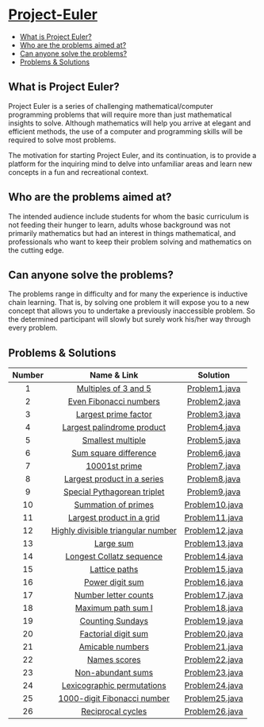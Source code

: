 <!-- omit in toc -->
# [Project-Euler](https://projecteuler.net/)

- [What is Project Euler?](#what-is-project-euler)
- [Who are the problems aimed at?](#who-are-the-problems-aimed-at)
- [Can anyone solve the problems?](#can-anyone-solve-the-problems)
- [Problems & Solutions](#problems--solutions)

## What is Project Euler?

Project Euler is a series of challenging mathematical/computer programming problems that will require more than just mathematical insights to solve. Although mathematics will help you arrive at elegant and efficient methods, the use of a computer and programming skills will be required to solve most problems.

The motivation for starting Project Euler, and its continuation, is to provide a platform for the inquiring mind to delve into unfamiliar areas and learn new concepts in a fun and recreational context.

## Who are the problems aimed at?

The intended audience include students for whom the basic curriculum is not feeding their hunger to learn, adults whose background was not primarily mathematics but had an interest in things mathematical, and professionals who want to keep their problem solving and mathematics on the cutting edge.

## Can anyone solve the problems?

The problems range in difficulty and for many the experience is inductive chain learning. That is, by solving one problem it will expose you to a new concept that allows you to undertake a previously inaccessible problem. So the determined participant will slowly but surely work his/her way through every problem.


## Problems & Solutions

|Number|Name & Link|Solution|
|:------------:|:---------:|:------:|
|1|[Multiples of 3 and 5](https://projecteuler.net/problem=1)|[Problem1.java](./Java/src/main/java/projecteuler/problem/Problem1.java)|
|2|[Even Fibonacci numbers](https://projecteuler.net/problem=2)|[Problem2.java](./Java/src/main/java/projecteuler/problem/Problem2.java)|
|3|[Largest prime factor](https://projecteuler.net/problem=3)|[Problem3.java](./Java/src/main/java/projecteuler/problem/Problem3.java)|
|4|[Largest palindrome product](https://projecteuler.net/problem=4)|[Problem4.java](./Java/src/main/java/projecteuler/problem/Problem4.java)|
|5|[Smallest multiple](https://projecteuler.net/problem=5)|[Problem5.java](./Java/src/main/java/projecteuler/problem/Problem5.java)|
|6|[Sum square difference](https://projecteuler.net/problem=6)|[Problem6.java](./Java/src/main/java/projecteuler/problem/Problem6.java)|
|7|[10001st prime](https://projecteuler.net/problem=7)|[Problem7.java](./Java/src/main/java/projecteuler/problem/Problem7.java)|
|8|[Largest product in a series](https://projecteuler.net/problem=8)|[Problem8.java](./Java/src/main/java/projecteuler/problem/Problem8.java)|
|9|[Special Pythagorean triplet](https://projecteuler.net/problem=9)|[Problem9.java](./Java/src/main/java/projecteuler/problem/Problem9.java)|
|10|[Summation of primes](https://projecteuler.net/problem=10)|[Problem10.java](./Java/src/main/java/projecteuler/problem/Problem10.java)|
|11|[Largest product in a grid](https://projecteuler.net/problem=11)|[Problem11.java](./Java/src/main/java/projecteuler/problem/Problem11.java)|
|12|[Highly divisible triangular number](https://projecteuler.net/problem=12)|[Problem12.java](./Java/src/main/java/projecteuler/problem/Problem12.java)|
|13|[Large sum](https://projecteuler.net/problem=13)|[Problem13.java](./Java/src/main/java/projecteuler/problem/Problem13.java)|
|14|[Longest Collatz sequence](https://projecteuler.net/problem=14)|[Problem14.java](./Java/src/main/java/projecteuler/problem/Problem14.java)|
|15|[Lattice paths](https://projecteuler.net/problem=15)|[Problem15.java](./Java/src/main/java/projecteuler/problem/Problem15.java)|
|16|[Power digit sum](https://projecteuler.net/problem=16)|[Problem16.java](./Java/src/main/java/projecteuler/problem/Problem16.java)|
|17|[Number letter counts](https://projecteuler.net/problem=17)|[Problem17.java](./Java/src/main/java/projecteuler/problem/Problem17.java)|
|18|[Maximum path sum I](https://projecteuler.net/problem=18)|[Problem18.java](./Java/src/main/java/projecteuler/problem/Problem18.java)|
|19|[Counting Sundays](https://projecteuler.net/problem=19)|[Problem19.java](./Java/src/main/java/projecteuler/problem/Problem19.java)|
|20|[Factorial digit sum](https://projecteuler.net/problem=20)|[Problem20.java](./Java/src/main/java/projecteuler/problem/Problem20.java)|
|21|[Amicable numbers](https://projecteuler.net/problem=21)|[Problem21.java](./Java/src/main/java/projecteuler/problem/Problem21.java)|
|22|[Names scores](https://projecteuler.net/problem=22)|[Problem22.java](./Java/src/main/java/projecteuler/problem/Problem22.java)|
|23|[Non-abundant sums](https://projecteuler.net/problem=23)|[Problem23.java](./Java/src/main/java/projecteuler/problem/Problem23.java)|
|24|[Lexicographic permutations](https://projecteuler.net/problem=24)|[Problem24.java](./Java/src/main/java/projecteuler/problem/Problem24.java)|
|25|[1000-digit Fibonacci number](https://projecteuler.net/problem=25)|[Problem25.java](./Java/src/main/java/projecteuler/problem/Problem25.java)|
|26|[Reciprocal cycles](https://projecteuler.net/problem=26)|[Problem26.java](./Java/src/main/java/projecteuler/problem/Problem26.java)|

